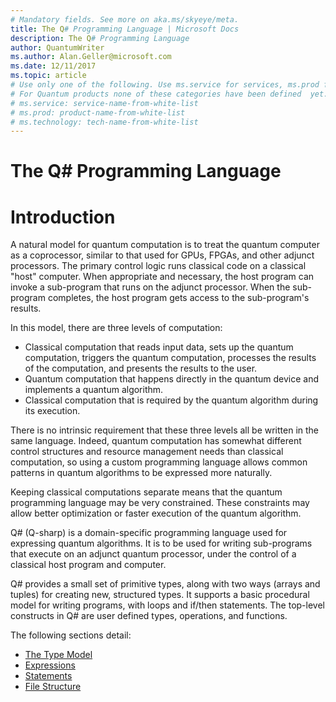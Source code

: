 ```yaml
---
# Mandatory fields. See more on aka.ms/skyeye/meta.
title: The Q# Programming Language | Microsoft Docs 
description: The Q# Programming Language
author: QuantumWriter
ms.author: Alan.Geller@microsoft.com 
ms.date: 12/11/2017
ms.topic: article
# Use only one of the following. Use ms.service for services, ms.prod for on-prem. Remove the # before the relevant field.
# For Quantum products none of these categories have been defined  yet.
# ms.service: service-name-from-white-list
# ms.prod: product-name-from-white-list
# ms.technology: tech-name-from-white-list
---
```


# The Q# Programming Language

# Introduction

A natural model for quantum computation is to treat the quantum computer 
as a coprocessor, similar to that used for GPUs, FPGAs, and other adjunct 
processors.
The primary control logic runs classical code on a classical "host" computer.
When appropriate and necessary, the host program can invoke a sub-program 
that runs on the adjunct processor.
When the sub-program completes, the host program gets access to the 
sub-program's results.

In this model, there are three levels of computation:

 - Classical computation that reads input data, sets up the quantum 
    computation, triggers the quantum computation, processes the results 
    of the computation, and presents the results to the user.
 - Quantum computation that happens directly in the quantum device and 
    implements a quantum algorithm.
 - Classical computation that is required by the quantum algorithm during 
    its execution.

There is no intrinsic requirement that these three levels all be written 
in the same language.
Indeed, quantum computation has somewhat different control structures and 
resource management needs than classical computation, so using a custom 
programming language allows common patterns in quantum algorithms to be 
expressed more naturally.

Keeping classical computations separate means that the quantum programming 
language may be very constrained.
These constraints may allow better optimization or faster execution 
of the quantum algorithm.

Q# (Q-sharp) is a domain-specific programming language used for 
expressing quantum algorithms.
It is to be used for writing sub-programs that execute on an adjunct 
quantum processor, under the control of a classical host program and computer.

Q# provides a small set of primitive types, along with two ways 
(arrays and tuples) for creating new, structured types. 
It supports a basic procedural model for writing programs, 
with loops and if/then statements. 
The top-level constructs in Q# are user defined types, operations, 
and functions.

The following sections detail:
- [The Type Model](quantum-QR-TypeModel.md)
- [Expressions](quantum-QR-Expressions.md)
- [Statements](quantum-QR-Statements.md)
- [File Structure](quantum-QR-FileStructure.md)



